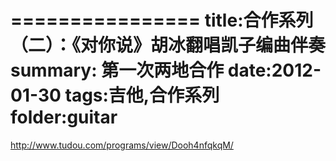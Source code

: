 ================
title:合作系列（二）：《对你说》胡冰翻唱凯子编曲伴奏
summary: 第一次两地合作
date:2012-01-30
tags:吉他,合作系列
folder:guitar
===============

http://www.tudou.com/programs/view/Dooh4nfqkqM/
